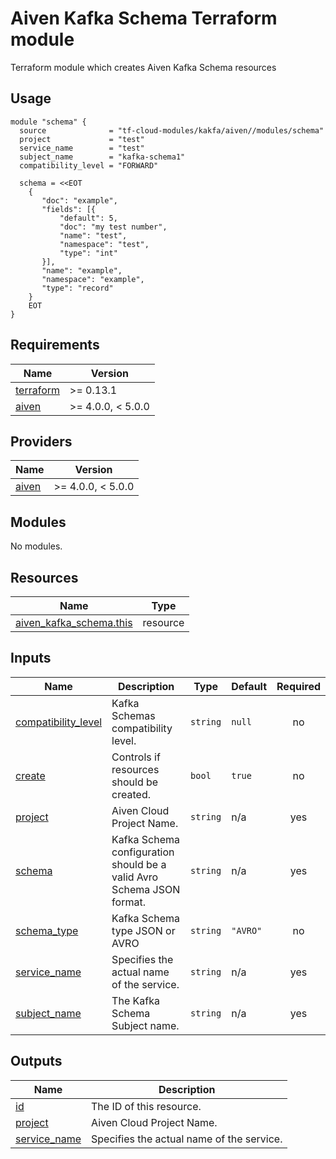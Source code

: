 # Aiven Kafka Schema Terraform module

Terraform module which creates Aiven Kafka Schema resources

## Usage

```hcl
module "schema" {
  source              = "tf-cloud-modules/kakfa/aiven//modules/schema"
  project             = "test"
  service_name        = "test"
  subject_name        = "kafka-schema1"
  compatibility_level = "FORWARD"

  schema = <<EOT
    {
       "doc": "example",
       "fields": [{
           "default": 5,
           "doc": "my test number",
           "name": "test",
           "namespace": "test",
           "type": "int"
       }],
       "name": "example",
       "namespace": "example",
       "type": "record"
    }
    EOT
}
```

<!-- BEGIN_TF_DOCS -->
## Requirements

| Name | Version |
|------|---------|
| <a name="requirement_terraform"></a> [terraform](#requirement\_terraform) | >= 0.13.1 |
| <a name="requirement_aiven"></a> [aiven](#requirement\_aiven) | >= 4.0.0, < 5.0.0 |

## Providers

| Name | Version |
|------|---------|
| <a name="provider_aiven"></a> [aiven](#provider\_aiven) | >= 4.0.0, < 5.0.0 |

## Modules

No modules.

## Resources

| Name | Type |
|------|------|
| [aiven_kafka_schema.this](https://registry.terraform.io/providers/aiven/aiven/latest/docs/resources/kafka_schema) | resource |

## Inputs

| Name | Description | Type | Default | Required |
|------|-------------|------|---------|:--------:|
| <a name="input_compatibility_level"></a> [compatibility\_level](#input\_compatibility\_level) | Kafka Schemas compatibility level. | `string` | `null` | no |
| <a name="input_create"></a> [create](#input\_create) | Controls if resources should be created. | `bool` | `true` | no |
| <a name="input_project"></a> [project](#input\_project) | Aiven Cloud Project Name. | `string` | n/a | yes |
| <a name="input_schema"></a> [schema](#input\_schema) | Kafka Schema configuration should be a valid Avro Schema JSON format. | `string` | n/a | yes |
| <a name="input_schema_type"></a> [schema\_type](#input\_schema\_type) | Kafka Schema type JSON or AVRO | `string` | `"AVRO"` | no |
| <a name="input_service_name"></a> [service\_name](#input\_service\_name) | Specifies the actual name of the service. | `string` | n/a | yes |
| <a name="input_subject_name"></a> [subject\_name](#input\_subject\_name) | The Kafka Schema Subject name. | `string` | n/a | yes |

## Outputs

| Name | Description |
|------|-------------|
| <a name="output_id"></a> [id](#output\_id) | The ID of this resource. |
| <a name="output_project"></a> [project](#output\_project) | Aiven Cloud Project Name. |
| <a name="output_service_name"></a> [service\_name](#output\_service\_name) | Specifies the actual name of the service. |
<!-- END_TF_DOCS -->